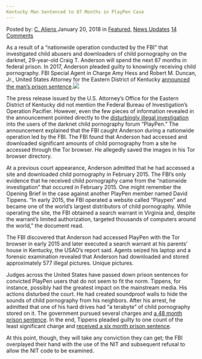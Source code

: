 ```yaml
---
Kentucky Man Sentenced to 87 Months in PlayPen Case
---
```

<article class="post-listing post-24494 post type-post status-publish format-standard hentry category-deepdot-news category-news-updates tag-5949 tag-case tag-kentucky tag-man tag-months tag-playpen tag-sentenced">
<div class="post-inner">
<span>Posted by: <a href="https://www.deepdotweb.com/author/caliens/" title="">C. Aliens </a></span>
<span>January 20, 2018</span>
<span>in <a href="https://www.deepdotweb.com/category/deepdot-news/" rel="category tag">Featured</a>, <a href="https://www.deepdotweb.com/category/news-updates/" rel="category tag">News Updates</a></span>
<span><a href="https://www.deepdotweb.com/2018/01/20/kentucky-man-sentenced-87-months-playpen-case/#comments">14 Comments</a></span>
</p>
<div class="clear"></div>
<div class="entry">
<p>As a result of a “nationwide operation conducted by the FBI” that investigated child abusers and downloaders of child pornography on the darknet, 29-year-old Craig T. Anderson will spend the next 87 months in federal prison. In 2017, Anderson pleaded guilty to knowingly receiving child pornography. FBI Special Agent in Charge Amy Hess and Robert M. Duncan, Jr., United States Attorney for the Eastern District of Kentucky <a href="https://www.justice.gov/usao-edky/pr/pikeville-man-sentenced-87-months-receiving-child-pornography">announced the man’s prison sentence</a>.<img class="wp-image-24502 aligncenter" src="https://www.deepdotweb.com/wp-content/uploads/2018/01/word-image-36.jpeg" srcset="https://www.deepdotweb.com/wp-content/uploads/2018/01/word-image-36.jpeg 660w, https://www.deepdotweb.com/wp-content/uploads/2018/01/word-image-36-300x150.jpeg 300w" sizes="(max-width: 660px) 100vw, 660px" /></p>
<p>The press release issued by the U.S. Attorney’s Office for the Eastern District of Kentucky did not mention the Federal Bureau of Investigation’s Operation Pacifier. However, even the few pieces of information revealed in the announcement pointed directly to the <a href="https://www.deepdotweb.com/2016/12/01/fbi-hacked-8000-computers-120-countries-single-warrant/">disturbingly illegal investigation</a> into the users of the darknet child pornography forum “PlayPen.” The announcement explained that the FBI caught Anderson during a nationwide operation led by the FBI. The FBI found that Anderson had accessed and downloaded significant amounts of child pornography from a site he accessed through the Tor browser. He allegedly saved the images in his Tor browser directory.</p>
<p>At a previous court appearance, Anderson admitted that he had accessed a site and downloaded child pornography in February 2015. The FBI’s only evidence that he received child pornography came from the “nationwide investigation” that occured in February 2015. One might remember the Opening Brief in the case against another PlayPen member named David Tippens. “In early 2015, the FBI operated a website called “Playpen” and became one of the world’s largest distributors of child pornography. While operating the site, the FBI obtained a search warrant in Virginia and, despite the warrant’s limited authorization, targeted thousands of computers around the world,” the document read.</p>
<p>The FBI discovered that Anderson had accessed PlayPen with the Tor browser in early 2015 and later executed a search warrant at his parents’ house in Kentucky, the USAO’s report said. Agents seized his laptop and a forensic examination revealed that Anderson had downloaded and stored approximately 577 illegal pictures. Unique pictures.</p>
<p>Judges across the United States have passed down prison sentences for convicted PlayPen users that do not seem to fit the norm. Tippens, for instance, possibly had the greatest impact on the mainstream media. His actions disturbed the court. He had created soundproof walls to hide the sounds of child pornography from his neighbors. After his arrest, he admitted that one of his hard drives had “a terabyte” of child pornography stored on it. The government pursued several charges and <a href="https://www.deepdotweb.com/2017/06/14/one-playpen-member-may-serve-four-years/">a 48 month prison sentence</a>. In the end, Tippens pleaded guilty to one count of the least significant charge and <a href="https://www.deepdotweb.com/2017/07/03/convicted-playpen-member-sentenced-six-months-prison/">received a six month prison sentence</a>.</p>
<p>At this point, though, they will take any conviction they can get; the FBI overplayed their hand with the use of the NIT and subsequent refusal to allow the NIT code to be examined.</p>
</div>
<span style="display:none"><a href="https://www.deepdotweb.com/tag/87/" rel="tag">87</a> <a href="https://www.deepdotweb.com/tag/case/" rel="tag">case</a> <a href="https://www.deepdotweb.com/tag/kentucky/" rel="tag">kentucky</a> <a href="https://www.deepdotweb.com/tag/man/" rel="tag">man</a> <a href="https://www.deepdotweb.com/tag/months/" rel="tag">months</a> <a href="https://www.deepdotweb.com/tag/playpen/" rel="tag">playpen</a> <a href="https://www.deepdotweb.com/tag/sentenced/" rel="tag">sentenced</a></span> <span style="display:none" class="updated">2018-01-20</span>
<div style="display:none" class="vcard author" itemprop="author" itemscope itemtype="http://schema.org/Person"><strong class="fn" itemprop="name"><a href="https://www.deepdotweb.com/author/caliens/" title="Posts by C. Aliens" rel="author">C. Aliens</a></strong></div>
</div>
</article>

